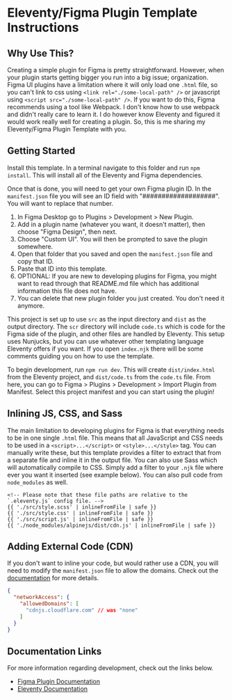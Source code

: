 # Eleventy/Figma Plugin Template Instructions

## Why Use This?

Creating a simple plugin for Figma is pretty straightforward. However, when your plugin starts getting bigger you run into a big issue; organization. Figma UI plugins have a limitation where it will only load one `.html` file, so you can't link to css using `<link rel="./some-local-path" />` or javascript using `<script src="./some-local-path" />`. If you want to do this, Figma recommends using a tool like Webpack. I don't know how to use webpack and didn't really care to learn it. I do however know Eleventy and figured it would work really well for creating a plugin. So, this is me sharing my Eleventy/Figma Plugin Template with you.

## Getting Started

Install this template. In a terminal navigate to this folder and run `npm install`. This will install all of the Eleventy and Figma dependencies. 

Once that is done, you will need to get your own Figma plugin ID. In the `manifest.json` file you will see an ID field with "###################". You will want to replace that number.

1. In Figma Desktop go to Plugins > Development > New Plugin. 
2. Add in a plugin name (whatever you want, it doesn't matter), then choose "Figma Design", then next.
3. Choose "Custom UI". You will then be prompted to save the plugin somewhere. 
4. Open that folder that you saved and open the `manifest.json` file and copy that ID. 
5. Paste that ID into this template.
6. OPTIONAL: If you are new to developing plugins for Figma, you might want to read through that README.md file which has additional information this file does not have.
7. You can delete that new plugin folder you just created. You don't need it anymore.

This project is set up to use `src` as the input directory and `dist` as the output directory. The `scr` directory will include `code.ts` which is code for the Figma side of the plugin, and other files are handled by Eleventy. This setup uses Nunjucks, but you can use whatever other templating language Eleventy offers if you want. If you open `index.njk` there will be some comments guiding you on how to use the template.

To begin development, run `npm run dev`. This will create `dist/index.html` from the Eleventy project, and `dist/code.ts` from the `code.ts` file. From here, you can go to Figma > Plugins > Development > Import Plugin from Manifest. Select this project manifest and you can start using the plugin!

## Inlining JS, CSS, and Sass

The main limitation to developing plugins for Figma is that everything needs to be in one single `.html` file. This means that all JavaScript and CSS needs to be used in a `<script>...</script>` or `<style>...</style>` tag. You can manually write these, but this template provides a filter to extract that from a separate file and inline it in the output file. You can also use Sass which will automatically compile to CSS. Simply add a filter to your `.njk` file where ever you want it inserted (see example below). You can also pull code from `node_modules` as well. 


```njk
<!-- Please note that these file paths are relative to the `.eleventy.js` config file. -->
{{ './src/style.scss' | inlineFromFile | safe }}
{{ './src/style.css' | inlineFromFile | safe }}
{{ './src/script.js' | inlineFromFile | safe }}
{{ './node_modules/alpinejs/dist/cdn.js' | inlineFromFile | safe }}
```

## Adding External Code (CDN)

If you don't want to inline your code, but would rather use a CDN, you will need to modify the `manifest.json` file to allow the domains. Check out the [documentation](https://www.figma.com/plugin-docs/manifest/#networkaccess) for more details.

```json
{
  "networkAccess": {
    "allowedDomains": [
      "cdnjs.cloudflare.com" // was "none"
    ]
  }
}
```

## Documentation Links

For more information regarding development, check out the links below.

- [Figma Plugin Documentation](https://www.figma.com/plugin-docs/)
- [Eleventy Documentation](https://www.11ty.dev/)